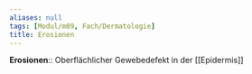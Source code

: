 ```yaml
---
aliases: null
tags: [Modul/m09, Fach/Dermatologie]
title: Erosionen
---
```

**Erosionen**:: Oberflächlicher Gewebedefekt in der [[Epidermis]]